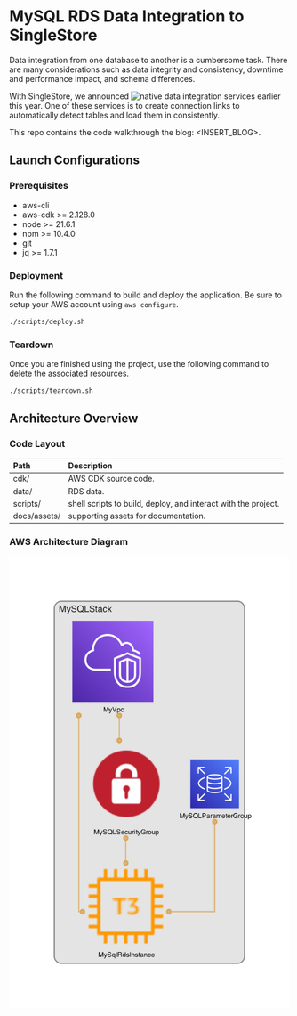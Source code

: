 # MySQL RDS Data Integration to SingleStore

Data integration from one database to another is a cumbersome task. There are many considerations such as data integrity and consistency, downtime and performance impact, and schema differences. 

With SingleStore, we announced ![native data integration services](https://www.singlestore.com/blog/introducing-native-data-integration-services/) earlier this year. One of these services is to create connection links to automatically detect tables and load them in consistently.

This repo contains the code walkthrough the blog: <INSERT_BLOG>.


## Launch Configurations

### Prerequisites

- aws-cli
- aws-cdk >= 2.128.0
- node >= 21.6.1
- npm >= 10.4.0
- git
- jq >= 1.7.1

### Deployment

Run the following command to build and deploy the application. Be sure to setup your AWS account using `aws configure`.

```bash
./scripts/deploy.sh
```

### Teardown

Once you are finished using the project, use the following command to delete the associated resources.

```bash
./scripts/teardown.sh
```

## Architecture Overview

### Code Layout

| Path                 | Description                                                    |
| :------------------- | :------------------------------------------------------------- |
| cdk/                 | AWS CDK source code.                                           |
| data/                | RDS data.                                                      |
| scripts/             | shell scripts to build, deploy, and interact with the project. |
| docs/assets/         | supporting assets for documentation.                           |

### AWS Architecture Diagram

![Architecture Diagram](cdk/diagram.png)